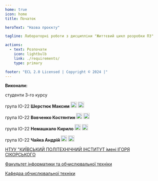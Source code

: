 ```yaml
---
home: true
icon: home
title: Початок

heroText: "Назва проєкту"

tagline: Лабораторні роботи з дисципліни "Життєвий цикл розробки ПЗ"

actions:
  - text: Розпочати
    icon: lightbulb
    link: ./requirements/
    type: primary

footer: "ECL 2.0 Licensed | Copyright © 2024 |"
---
```


**Виконали:**

студенти 3-го курсу

група ІО-22 <b>Шерстюк Максим </b>
<a href="https://t.me/Maxsooooon"><img height="20" src="https://ziadoua.github.io/m3-Markdown-Badges/badges/Telegram/telegram2.svg"/></a>
<a href="mailto:sherstukmax2005@gmail.com"><img height="20" src="https://ziadoua.github.io/m3-Markdown-Badges/badges/Mail/mail3.svg"/></a>

група ІО-22 <b>Вовченко Костянтин </b>
<a href="https://t.me/engdan0"><img height="20" src="https://ziadoua.github.io/m3-Markdown-Badges/badges/Telegram/telegram2.svg"/></a>
<a href="mailto:kosyuraip@gmail.com"><img height="20" src="https://ziadoua.github.io/m3-Markdown-Badges/badges/Mail/mail3.svg"/></a>

група ІО-22 <b>Немашкало Кирило </b>
<a href="https://t.me/animeshka2007"><img height="20" src="https://ziadoua.github.io/m3-Markdown-Badges/badges/Telegram/telegram2.svg"/></a>
<a href="mailto:k.nemashkalo153@gmail.com"><img height="20" src="https://ziadoua.github.io/m3-Markdown-Badges/badges/Mail/mail3.svg"/></a>

група ІО-22 <b>Чайка Андрій </b>
<a href="https://t.me/andriichaika13"><img height="20" src="https://ziadoua.github.io/m3-Markdown-Badges/badges/Telegram/telegram2.svg"/></a>
<a href="mailto:andrewchaika13@gmail.com"><img height="20" src="https://ziadoua.github.io/m3-Markdown-Badges/badges/Mail/mail3.svg"/></a>

[НТУУ "КИЇВСЬКИЙ ПОЛІТЕХНІЧНИЙ ІНСТИТУТ імені ІГОРЯ СІКОРСЬКОГО](https://kpi.ua/)

[Факультет інформатики та обчислювальної техніки](https://fiot.kpi.ua/)

[Кафедра обчислювальної техніки](https://comsys.kpi.ua/)
